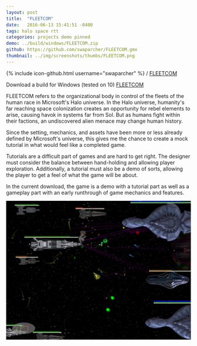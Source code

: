 ```yaml
---
layout: post
title:  "FLEETCOM"
date:   2016-06-13 15:41:51 -0400
tags: halo space rtt
categories: projects demo pinned
demo: ../build/windows/FLEETCOM.zip
github: https://github.com/swaparcher/FLEETCOM.gmx
thumbnail: ../img/screenshots/thumbs/FLEETCOM.png
---
```


{% include icon-github.html username="swaparcher" %} /
[FLEETCOM]({{page.github}})

Download a build for Windows (tested on 10)
[FLEETCOM]({{page.demo}})

FLEETCOM refers to the organizational body in control of the fleets of the human race in 
Microsoft's Halo universe. In the Halo universe, humanity's far reaching space colonization creates an
opportunity for rebel elements to arise, causing havok in systems far from Sol. But as humans fight within their factions, an undiscovered alien menace may change human history.

Since the setting, mechanics, and assets have been more or less already defined by Microsoft's universe,
 this gives me the chance to create a mock tutorial in what would feel like a completed game. 

Tutorials are a difficult part of games and are hard to get right. The designer must consider the balance
between hand-holding and allowing player exploration. Additionally, a tutorial must also be a demo of sorts,
 allowing the player to get a feel of what the game will be about.

In the current download, the game is a demo with a tutorial part as well as a gameplay part with an early runthrough of game mechanics and features.

![Screenshot](../img/screenshots/FLEETCOM.png)